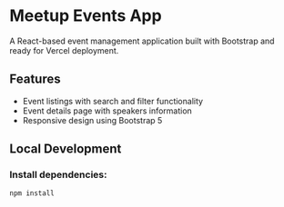 # Meetup Events App

A React-based event management application built with Bootstrap and ready for Vercel deployment.

## Features

- Event listings with search and filter functionality
- Event details page with speakers information
- Responsive design using Bootstrap 5

## Local Development

### Install dependencies:
```bash
npm install
